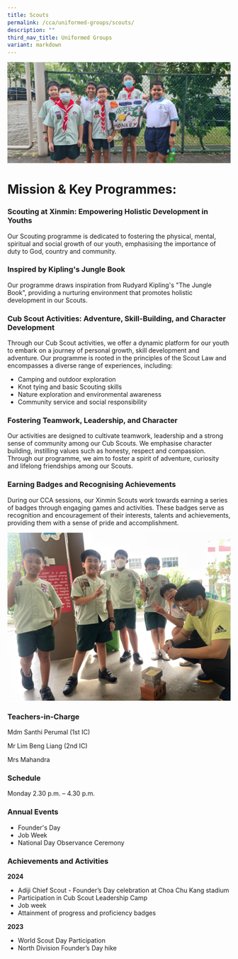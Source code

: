 ```yaml
---
title: Scouts
permalink: /cca/uniformed-groups/scouts/
description: ""
third_nav_title: Uniformed Groups
variant: markdown
---
```


![](/images/20240205_154751.jpg)

# **Mission & Key Programmes:**

### **Scouting at Xinmin: Empowering Holistic Development in Youths**

Our Scouting programme is dedicated to fostering the physical, mental, spiritual and social growth of our youth, emphasising the importance of duty to God, country and community.

### **Inspired by Kipling's Jungle Book**

Our programme draws inspiration from Rudyard Kipling's "The Jungle Book", providing a nurturing environment that promotes holistic development in our Scouts.

### **Cub Scout Activities: Adventure, Skill-Building, and Character Development**

Through our Cub Scout activities, we offer a dynamic platform for our youth to embark on a journey of personal growth, skill development and adventure. Our programme is rooted in the principles of the Scout Law and encompasses a diverse range of experiences, including:

* 	Camping and outdoor exploration
* 	Knot tying and basic Scouting skills
* 	Nature exploration and environmental awareness
* 	Community service and social responsibility

### **Fostering Teamwork, Leadership, and Character**

Our activities are designed to cultivate teamwork, leadership and a strong sense of community among our Cub Scouts. We emphasise character building, instilling values such as honesty, respect and compassion. Through our programme, we aim to foster a spirit of adventure, curiosity and lifelong friendships among our Scouts.

### **Earning Badges and Recognising Achievements**


During our CCA sessions, our Xinmin Scouts work towards earning a series of badges through engaging games and activities. These badges serve as recognition and encouragement of their interests, talents and achievements, providing them with a sense of pride and accomplishment.

![](/images/Scouts_2025.jpg)

### Teachers-in-Charge

Mdm Santhi Perumal (1st IC)

Mr Lim Beng Liang (2nd IC)

Mrs Mahandra


### Schedule

Monday 2.30 p.m. – 4.30 p.m.

### Annual Events

* Founder's Day
* Job Week
* National Day Observance Ceremony

### Achievements and Activities

**2024**

* Adiji Chief Scout - Founder’s Day celebration at Choa Chu Kang stadium
* Participation in Cub Scout Leadership Camp
* Job week
* Attainment of progress and proficiency badges


**2023**

* World Scout Day Participation
* North Division Founder’s Day hike